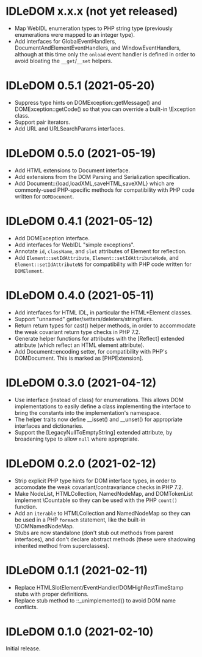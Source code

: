 # IDLeDOM x.x.x (not yet released)
* Map WebIDL enumeration types to PHP string type (previously enumerations
  were mapped to an integer type).
* Add interfaces for GlobalEventHandlers,
  DocumentAndElementEventHandlers, and WindowEventHandlers, although at
  this time only the `onload` event handler is defined in order to
  avoid bloating the `__get`/`__set` helpers.

# IDLeDOM 0.5.1 (2021-05-20)
* Suppress type hints on DOMException::getMessage() and
  DOMException::getCode() so that you can override a built-in
  \Exception class.
* Support pair iterators.
* Add URL and URLSearchParams interfaces.

# IDLeDOM 0.5.0 (2021-05-19)
* Add HTML extensions to Document interface.
* Add extensions from the DOM Parsing and Serialization specification.
* Add Document::{load,loadXML,saveHTML,saveXML} which are commonly-used
  PHP-specific methods for compatibility with PHP code written for
  `DOMDocument`.

# IDLeDOM 0.4.1 (2021-05-12)
* Add DOMException interface.
* Add interfaces for WebIDL "simple exceptions".
* Annotate `id`, `className`, and `slot` attributes of Element for reflection.
* Add `Element::setIdAttribute`, `Element::setIdAttributeNode`, and
  `Element::setIdAttributeNS` for compatibility with PHP code written for
  `DOMElement`.

# IDLeDOM 0.4.0 (2021-05-11)
* Add interfaces for HTML IDL, in particular the HTML*Element classes.
* Support "unnamed" getter/setters/deleters/stringifiers.
* Return return types for cast() helper methods, in order to accommodate
  the weak covariant return type checks in PHP 7.2.
* Generate helper functions for attributes with the [Reflect] extended
  attribute (which reflect an HTML element attribute).
* Add Document::encoding setter, for compatibility with PHP's
  DOMDocument.  This is marked as [PHPExtension].

# IDLeDOM 0.3.0 (2021-04-12)
* Use interface (instead of class) for enumerations.  This allows
  DOM implementations to easily define a class implementing the interface
  to bring the constants into the implementation's namespace.
* The helper traits now define __isset() and __unset() for appropriate
  interfaces and dictionaries.
* Support the [LegacyNullToEmptyString] extended attribute, by broadening
  type to allow `null` where appropriate.

# IDLeDOM 0.2.0 (2021-02-12)
* Strip explicit PHP type hints for DOM interface types, in order to
  accomodate the weak covariant/contravariance checks in PHP 7.2.
* Make NodeList, HTMLCollection, NamedNodeMap, and DOMTokenList
  implement \Countable so they can be used with the PHP `count()` function.
* Add an `iterable` to HTMLCollection and NamedNodeMap so they can be
  used in a PHP `foreach` statement, like the built-in \DOMNamedNodeMap.
* Stubs are now standalone (don't stub out methods from parent interfaces),
  and don't declare abstract methods (these were shadowing inherited method
  from superclasses).

# IDLeDOM 0.1.1 (2021-02-11)
* Replace HTMLSlotElement/EventHandler/DOMHighRestTimeStamp stubs with
  proper definitions.
* Replace stub method to ::_unimplemented() to avoid DOM name conflicts.

# IDLeDOM 0.1.0 (2021-02-10)
Initial release.
